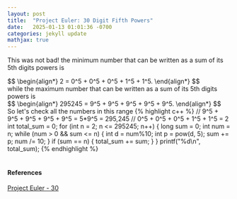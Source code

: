 ```yaml
---
layout: post
title:  "Project Euler: 30 Digit Fifth Powers"
date:   2025-01-13 01:01:36 -0700
categories: jekyll update
mathjax: true
---
```

This was not bad! the minimum number that can be written as a sum of its 5th digits powers is 
<div>
	$$
	\begin{align*}
	 2 = 0^5 + 0^5 + 0^5 + 1^5 + 1^5.
	\end{align*}
	$$
</div>
while the maximum number that can be written as a sum of its 5th digits powers is
<div>
	$$
	\begin{align*}
	 295245 = 9^5 + 9^5 + 9^5 + 9^5 + 9^5.
	\end{align*}
	$$
</div>
So let's check all the numbers in this range
{% highlight c++ %}
// 9^5 + 9^5 + 9^5 + 9^5 + 9^5 = 5*9^5 = 295,245
// 0^5 + 0^5 + 0^5 + 1^5 + 1^5 = 2
int total_sum = 0;
for (int n = 2; n <= 295245; n++) {
    long sum = 0;
    int num = n;
    while (num > 0 && sum <= n) {
        int d = num%10;
        int p = pow(d, 5);
        sum += p;
        num /= 10;
    }
    if (sum == n) {
        total_sum += sum;
    }
}
printf("%d\n", total_sum);
{% endhighlight %}
<br>
<br>
<!------------------------------------------------------------------------------------>
<h4><b>References</b></h4>
<a href="https://projecteuler.net/problem=30">Project Euler - 30</a>
<br>
<br>



